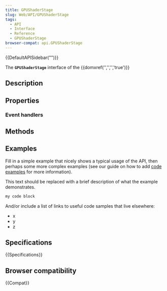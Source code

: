 ```yaml
---
title: GPUShaderStage
slug: Web/API/GPUShaderStage
tags:
  - API
  - Interface
  - Reference
  - GPUShaderStage
browser-compat: api.GPUShaderStage
---
```

{{DefaultAPISidebar("")}}

The **`GPUShaderStage`** interface of the {{domxref('','','','true')}} 

## Description

 

## Properties



### Event handlers



## Methods



## Examples

Fill in a simple example that nicely shows a typical usage of the API, then perhaps some more complex examples (see our guide on how to add [code examples](/en-US/docs/MDN/Contribute/Structures/Code_examples) for more information).

This text should be replaced with a brief description of what the example demonstrates.

```js
my code block
```

And/or include a list of links to useful code samples that live elsewhere:

*   x
*   y
*   z

## Specifications

{{Specifications}}

## Browser compatibility

{{Compat}}

